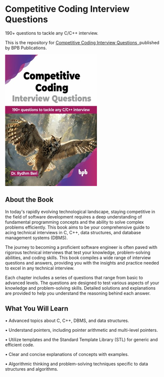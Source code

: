 # Competitive Coding Interview Questions

190+ questions to tackle any C/C++ interview.

This is the repository for [Competitive Coding Interview Questions
](https://bpbonline.com/products/competitive-coding-interview-questions?variant=43955221397704),published by BPB Publications.

<img src="9789355517616.jpg">

## About the Book
In today's rapidly evolving technological landscape, staying competitive in the field of software development requires a deep understanding of fundamental programming concepts and the ability to solve complex problems efficiently. This book aims to be your comprehensive guide to acing technical interviews in C, C++, data structures, and database management systems (DBMS).

The journey to becoming a proficient software engineer is often paved with rigorous technical interviews that test your knowledge, problem-solving abilities, and coding skills. This book compiles a wide range of interview questions and answers, providing you with the insights and practice needed to excel in any technical interview.

Each chapter includes a series of questions that range from basic to advanced levels. The questions are designed to test various aspects of your knowledge and problem-solving skills. Detailed solutions and explanations are provided to help you understand the reasoning behind each answer.

## What You Will Learn
• Advanced topics about C, C++, DBMS, and data structures.

• Understand pointers, including pointer arithmetic and multi-level pointers.

• Utilize templates and the Standard Template Library (STL) for generic and efficient code.

• Clear and concise explanations of concepts with examples.

• Algorithmic thinking and problem-solving techniques specific to data structures and algorithms.
